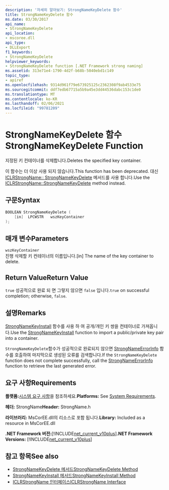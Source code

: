 ```yaml
---
description: '자세히 알아보기: StrongNameKeyDelete 함수'
title: StrongNameKeyDelete 함수
ms.date: 03/30/2017
api_name:
- StrongNameKeyDelete
api_location:
- mscoree.dll
api_type:
- DLLExport
f1_keywords:
- StrongNameKeyDelete
helpviewer_keywords:
- StrongNameKeyDelete function [.NET Framework strong naming]
ms.assetid: 313e71e4-1790-4d2f-b68b-5040ebd1c149
topic_type:
- apiref
ms.openlocfilehash: 9314d961f79e673925125c2362308f9ab4533e75
ms.sourcegitcommit: ddf7edb67715a5b9a45e3dd44536dabc153c1de0
ms.translationtype: MT
ms.contentlocale: ko-KR
ms.lasthandoff: 02/06/2021
ms.locfileid: "99781209"
---
```

# <a name="strongnamekeydelete-function"></a><span data-ttu-id="f72ec-103">StrongNameKeyDelete 함수</span><span class="sxs-lookup"><span data-stu-id="f72ec-103">StrongNameKeyDelete Function</span></span>

<span data-ttu-id="f72ec-104">지정된 키 컨테이너를 삭제합니다.</span><span class="sxs-lookup"><span data-stu-id="f72ec-104">Deletes the specified key container.</span></span>

<span data-ttu-id="f72ec-105">이 함수는 더 이상 사용 되지 않습니다.</span><span class="sxs-lookup"><span data-stu-id="f72ec-105">This function has been deprecated.</span></span> <span data-ttu-id="f72ec-106">대신 [ICLRStrongName:: StrongNameKeyDelete](../hosting/iclrstrongname-strongnamekeydelete-method.md) 메서드를 사용 합니다.</span><span class="sxs-lookup"><span data-stu-id="f72ec-106">Use the [ICLRStrongName::StrongNameKeyDelete](../hosting/iclrstrongname-strongnamekeydelete-method.md) method instead.</span></span>

## <a name="syntax"></a><span data-ttu-id="f72ec-107">구문</span><span class="sxs-lookup"><span data-stu-id="f72ec-107">Syntax</span></span>

```cpp
BOOLEAN StrongNameKeyDelete (
    [in]  LPCWSTR   wszKeyContainer
);
```

## <a name="parameters"></a><span data-ttu-id="f72ec-108">매개 변수</span><span class="sxs-lookup"><span data-stu-id="f72ec-108">Parameters</span></span>

`wszKeyContainer`\
<span data-ttu-id="f72ec-109">진행 삭제할 키 컨테이너의 이름입니다.</span><span class="sxs-lookup"><span data-stu-id="f72ec-109">[in] The name of the key container to delete.</span></span>

## <a name="return-value"></a><span data-ttu-id="f72ec-110">Return Value</span><span class="sxs-lookup"><span data-stu-id="f72ec-110">Return Value</span></span>

<span data-ttu-id="f72ec-111">`true` 성공적으로 완료 되 면 그렇지 않으면 `false` 입니다.</span><span class="sxs-lookup"><span data-stu-id="f72ec-111">`true` on successful completion; otherwise, `false`.</span></span>

## <a name="remarks"></a><span data-ttu-id="f72ec-112">설명</span><span class="sxs-lookup"><span data-stu-id="f72ec-112">Remarks</span></span>

<span data-ttu-id="f72ec-113">[StrongNameKeyInstall](strongnamekeyinstall-function.md) 함수를 사용 하 여 공개/개인 키 쌍을 컨테이너로 가져옵니다.</span><span class="sxs-lookup"><span data-stu-id="f72ec-113">Use the [StrongNameKeyInstall](strongnamekeyinstall-function.md) function to import a public/private key pair into a container.</span></span>

<span data-ttu-id="f72ec-114">`StrongNameKeyDelete`함수가 성공적으로 완료되지 않으면 [StrongNameErrorInfo](strongnameerrorinfo-function.md) 함수를 호출하여 마지막으로 생성된 오류를 검색합니다.</span><span class="sxs-lookup"><span data-stu-id="f72ec-114">If the `StrongNameKeyDelete` function does not complete successfully, call the [StrongNameErrorInfo](strongnameerrorinfo-function.md) function to retrieve the last generated error.</span></span>

## <a name="requirements"></a><span data-ttu-id="f72ec-115">요구 사항</span><span class="sxs-lookup"><span data-stu-id="f72ec-115">Requirements</span></span>

<span data-ttu-id="f72ec-116">**플랫폼:**[시스템 요구 사항](../../get-started/system-requirements.md)을 참조하세요.</span><span class="sxs-lookup"><span data-stu-id="f72ec-116">**Platforms:** See [System Requirements](../../get-started/system-requirements.md).</span></span>

<span data-ttu-id="f72ec-117">**헤더:** StrongName</span><span class="sxs-lookup"><span data-stu-id="f72ec-117">**Header:** StrongName.h</span></span>

<span data-ttu-id="f72ec-118">**라이브러리:** MsCorEE.dll의 리소스로 포함 됩니다.</span><span class="sxs-lookup"><span data-stu-id="f72ec-118">**Library:** Included as a resource in MsCorEE.dll</span></span>

<span data-ttu-id="f72ec-119">**.NET Framework 버전:**[!INCLUDE[net_current_v10plus](../../../../includes/net-current-v10plus-md.md)]</span><span class="sxs-lookup"><span data-stu-id="f72ec-119">**.NET Framework Versions:** [!INCLUDE[net_current_v10plus](../../../../includes/net-current-v10plus-md.md)]</span></span>

## <a name="see-also"></a><span data-ttu-id="f72ec-120">참고 항목</span><span class="sxs-lookup"><span data-stu-id="f72ec-120">See also</span></span>

- [<span data-ttu-id="f72ec-121">StrongNameKeyDelete 메서드</span><span class="sxs-lookup"><span data-stu-id="f72ec-121">StrongNameKeyDelete Method</span></span>](../hosting/iclrstrongname-strongnamekeydelete-method.md)
- [<span data-ttu-id="f72ec-122">StrongNameKeyInstall 메서드</span><span class="sxs-lookup"><span data-stu-id="f72ec-122">StrongNameKeyInstall Method</span></span>](../hosting/iclrstrongname-strongnamekeyinstall-method.md)
- [<span data-ttu-id="f72ec-123">ICLRStrongName 인터페이스</span><span class="sxs-lookup"><span data-stu-id="f72ec-123">ICLRStrongName Interface</span></span>](../hosting/iclrstrongname-interface.md)
